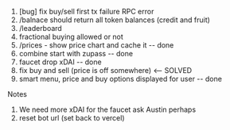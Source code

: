 1. [bug] fix buy/sell first tx failure RPC error
1. /balnace should return all token balances (credit and fruit)
1. /leaderboard
1. fractional buying allowed or not
1. /prices - show price chart and cache it -- done
1. combine start with zupass -- done
1. faucet drop xDAI -- done
1. fix buy and sell (price is off somewhere) <-- SOLVED
1. smart menu, price and buy options displayed for user -- done

Notes

1. We need more xDAI for the faucet ask Austin perhaps
2. reset bot url (set back to vercel)
